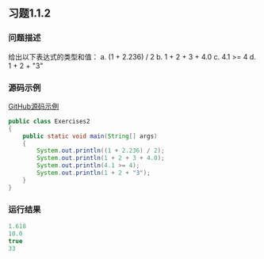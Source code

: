 ## 习题1.1.2

### 问题描述
给出以下表达式的类型和值：
a. (1 + 2.236) / 2
b. 1 + 2 + 3 + 4.0
c. 4.1 >= 4
d. 1 + 2 + "3"

### 源码示例
[GitHub源码示例](https://github.com/MoonsunS/Algorithms/blob/master/src/main/java/com/moonsuns/algorithms/chapter01/section01/Exercises02.java)

```java
public class Exercises2
{
    public static void main(String[] args)
    {
        System.out.println((1 + 2.236) / 2);
        System.out.println(1 + 2 + 3 + 4.0);
        System.out.println(4.1 >= 4);
        System.out.println(1 + 2 + "3");
    }
}
```

### 运行结果

```java
1.618
10.0
true
33
```